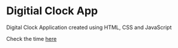 # Digitial Clock App

Digital Clock Application created using HTML, CSS and JavaScript

Check the time [here]()
